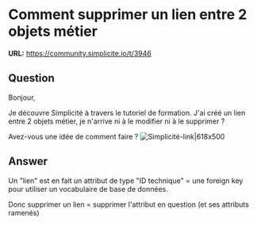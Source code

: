 # Comment supprimer un lien entre 2 objets métier

**URL:** https://community.simplicite.io/t/3946

## Question
Bonjour,

Je découvre Simplicité à travers le tutoriel de formation.
J'ai créé un lien entre 2 objets métier, je n'arrive ni à le modifier ni à le supprimer ?

Avez-vous une idée de comment faire ?
![Simplicité-link|618x500](upload://d9viNsKHhnKzd2m2rxA4Y55cmks.jpeg)

## Answer
Un "lien" est en fait un attribut de type "ID technique" = une foreign key pour utiliser un vocabulaire de base de données.

Donc supprimer un lien = supprimer l'attribut en question (et ses attributs ramenés)

